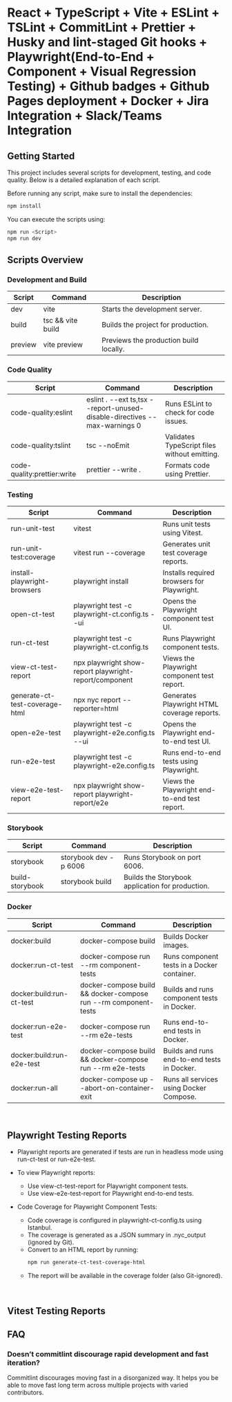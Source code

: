 # React + TypeScript + Vite + ESLint + TSLint + CommitLint + Prettier + Husky and lint-staged Git hooks + Playwright(End-to-End + Component + Visual Regression Testing) + Github badges + Github Pages deployment + Docker + Jira Integration + Slack/Teams Integration

## Getting Started

This project includes several scripts for development, testing, and code quality. Below is a detailed explanation of each script.

Before running any script, make sure to install the dependencies:

```bash
npm install
```

You can execute the scripts using:

```bash
npm run <Script>
npm run dev
```

## Scripts Overview

### Development and Build

| Script  | Command           | Description                            |
| ------- | ----------------- | -------------------------------------- |
| dev     | vite              | Starts the development server.         |
| build   | tsc && vite build | Builds the project for production.     |
| preview | vite preview      | Previews the production build locally. |

### Code Quality

| Script                      | Command                                                                   | Description                                  |
| --------------------------- | ------------------------------------------------------------------------- | -------------------------------------------- |
| code-quality:eslint         | eslint . --ext ts,tsx --report-unused-disable-directives --max-warnings 0 | Runs ESLint to check for code issues.        |
| code-quality:tslint         | tsc --noEmit                                                              | Validates TypeScript files without emitting. |
| code-quality:prettier:write | prettier --write .                                                        | Formats code using Prettier.                 |

### Testing

| Script                         | Command                                                | Description                                  |
| ------------------------------ | ------------------------------------------------------ | -------------------------------------------- |
| run-unit-test                  | vitest                                                 | Runs unit tests using Vitest.                |
| run-unit-test:coverage         | vitest run --coverage                                  | Generates unit test coverage reports.        |
| install-playwright-browsers    | playwright install                                     | Installs required browsers for Playwright.   |
| open-ct-test                   | playwright test -c playwright-ct.config.ts --ui        | Opens the Playwright component test UI.      |
| run-ct-test                    | playwright test -c playwright-ct.config.ts             | Runs Playwright component tests.             |
| view-ct-test-report            | npx playwright show-report playwright-report/component | Views the Playwright component test report.  |
| generate-ct-test-coverage-html | npx nyc report --reporter=html                         | Generates Playwright HTML coverage reports.  |
| open-e2e-test                  | playwright test -c playwright-e2e.config.ts --ui       | Opens the Playwright end-to-end test UI.     |
| run-e2e-test                   | playwright test -c playwright-e2e.config.ts            | Runs end-to-end tests using Playwright.      |
| view-e2e-test-report           | npx playwright show-report playwright-report/e2e       | Views the Playwright end-to-end test report. |

### Storybook

| Script          | Command               | Description                                      |
| --------------- | --------------------- | ------------------------------------------------ |
| storybook       | storybook dev -p 6006 | Runs Storybook on port 6006.                     |
| build-storybook | storybook build       | Builds the Storybook application for production. |

### Docker

| Script                    | Command                                                         | Description                                 |
| ------------------------- | --------------------------------------------------------------- | ------------------------------------------- |
| docker:build              | docker-compose build                                            | Builds Docker images.                       |
| docker:run-ct-test        | docker-compose run --rm component-tests                         | Runs component tests in a Docker container. |
| docker:build:run-ct-test  | docker-compose build && docker-compose run --rm component-tests | Builds and runs component tests in Docker.  |
| docker:run-e2e-test       | docker-compose run --rm e2e-tests                               | Runs end-to-end tests in Docker.            |
| docker:build:run-e2e-test | docker-compose build && docker-compose run --rm e2e-tests       | Builds and runs end-to-end tests in Docker. |
| docker:run-all            | docker-compose up --abort-on-container-exit                     | Runs all services using Docker Compose.     |

<br />

## Playwright Testing Reports

- Playwright reports are generated if tests are run in headless mode using run-ct-test or run-e2e-test.
- To view Playwright reports:

  - Use view-ct-test-report for Playwright component tests.
  - Use view-e2e-test-report for Playwright end-to-end tests.

- Code Coverage for Playwright Component Tests:
  - Code coverage is configured in playwright-ct-config.ts using Istanbul.
  - The coverage is generated as a JSON summary in .nyc_output (ignored by Git).
  - Convert to an HTML report by running:
    ```bash
    npm run generate-ct-test-coverage-html
    ```
  - The report will be available in the coverage folder (also Git-ignored).

<br />

## Vitest Testing Reports

<!-- - Reports are generated if tests are run in the headless mode. These scripts are used to run the tests in headless mode `run-ct-test` and `run-test-e2e`. In this setup generated reports are not opened. Use `view-ct-report` and `view-e2e-report` scripts to open the reports.
- Code coverage for component test will be run. The code is inside playwright-ct-config.ts. Search for istanbul. This code covereage will be of json summary in `.nyc_output` which will be in gitignore. To covert the report to HTML format run `generate-ct-test-coverage-html`. This HTML report will be generated in coverage folder which will be in gitignore.
- pre-commit hook will run commands added in `.lintstagedrc`
- For `commitlint` conventions, use [Conventional Commits](https://www.conventionalcommits.org/en/v1.0.0/). The commit message should be structured as follows:

```command
<type>[optional scope]: <description>

[optional body]

[optional footer(s)]
```

### Conventions of commitlint:

- <type>: add main point of focus. `feat` , `bug`, `docs`, `refactor`, `test`, `perf`, `ci`, `chore`, `style`, `revert`
- [optional scope]: provide additional information. `parser`, `lang`, `api`,
- add ! after `<type>` => `<type>!` or `<type>[optional scope]` =>`<type>[optional scope]!` to draw attention to breaking changes.
- <description>: add the description of the commit. Use present form verb(Use _add_. Do not use _added_) Do not add full stop at the end of the description. after a colon and a white space `: `

### examples of commitlint:

- `feat: Playwright testing framework added`
- `feat(lang): add Hindi language`
- `test(component): add component tests for button component`
- `feat(api)!: add new required parameter while calling the getUsers API`

-

```
chore!: remove support of Node 12
BREAKING CHANGE: http.IncomingMessage 'close' event is not available
```

-

```
revert: let us never again speak of the noodle incident

Refs: 676104e, a215868
```

- `docs: correct spelling of Configure.mdx`
- `revert: let us never again speak of the noodle incident` -->

## FAQ

### Doesn’t commitlint discourage rapid development and fast iteration?

Commitlint discourages moving fast in a disorganized way. It helps you be able to move fast long term across multiple projects with varied contributors.
